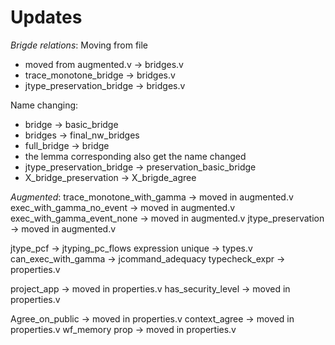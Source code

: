 # Updates 

_Brigde relations_:
Moving from file
- moved from augmented.v -> bridges.v
- trace_monotone_bridge -> bridges.v
- jtype_preservation_bridge -> bridges.v

Name changing:
- bridge -> basic_bridge
- bridges -> final_nw_bridges
- full_bridge -> bridge
- the lemma corresponding also get the name changed
- jtype_preservation_bridge -> preservation_basic_bridge
- X_bridge_preservation -> X_brigde_agree


_Augmented_:
trace_monotone_with_gamma -> moved in augmented.v
exec_with_gamma_no_event -> moved in augmented.v
exec_with_gamma_event_none -> moved in augmented.v
jtype_preservation -> moved in augmented.v


jtype_pcf -> jtyping_pc_flows
expression unique -> types.v
can_exec_with_gamma -> jcommand_adequacy
typecheck_expr -> properties.v

project_app -> moved in properties.v
has_security_level -> moved in properties.v


Agree_on_public -> moved in properties.v
context_agree -> moved in properties.v
wf_memory prop -> moved in properties.v
